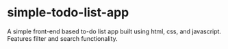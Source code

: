 # simple-todo-list-app

A simple front-end based to-do list app built using html, css, and javascript. Features filter and search functionality.
